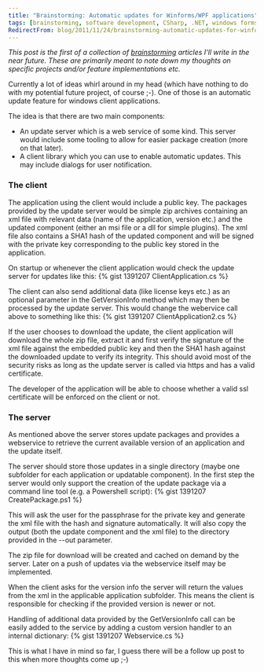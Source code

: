 ```yaml
---
title: "Brainstorming: Automatic updates for Winforms/WPF applications"
tags: [brainstorming, software development, CSharp, .NET, windows forms, WPF, automatic updates]
RedirectFrom: blog/2011/11/24/brainstorming-automatic-updates-for-winforms-slash-wpf-applications/*
---
```


_This post is the first of a collection of [brainstorming](/blog/categories/brainstorming/) articles I'll write in the near future. These are primarily meant to note down my thoughts on specific projects and/or feature implementations etc._

Currently a lot of ideas whirl around in my head (which have nothing to do with my potential future project, of course ;-). One of those is an automatic update feature for windows client applications.

The idea is that there are two main components:

* An update server which is a web service of some kind. This server would include some tooling to allow for easier package creation (more on that later).
* A client library which you can use to enable automatic updates. This may include dialogs for user notification.

### The client

The application using the client would include a public key. The packages provided by the update server would be simple zip archives containing an xml file with relevant data (name of the application, version etc.) and the updated component (either an msi file or a dll for simple plugins). The xml file also contains a SHA1 hash of the updated component and will be signed with the private key corresponding to the public key stored in the application.

On startup or whenever the client application would check the update server for updates like this:
{% gist 1391207 ClientApplication.cs %}

The client can also send additional data (like license keys etc.) as an optional parameter in the GetVersionInfo method which may then be processed by the update server. This would change the webervice call above to something like this:
{% gist 1391207 ClientApplication2.cs %}

If the user chooses to download the update, the client application will download the whole zip file, extract it and first verify the signature of the xml file against the embedded public key and then the SHA1 hash against the downloaded update to verify its integrity. This should avoid most of the security risks as long as the update server is called via https and has a valid certificate.

The developer of the application will be able to choose whether a valid ssl certificate will be enforced on the client or not.

### The server

As mentioned above the server stores update packages and provides a webservice to retrieve the current available version of an application and the update itself.

The server should store those updates in a single directory (maybe one subfolder for each application or updatable component). In the first step the server would only support the creation of the update package via a command line tool (e.g. a Powershell script):
{% gist 1391207 CreatePackage.ps1 %}

This will ask the user for the passphrase for the private key and generate the xml file with the hash and signature automatically. It will also copy the output (both the update component and the xml file) to the directory provided in the --out parameter.

The zip file for download will be created and cached on demand by the server. Later on a push of updates via the webservice itself may be implemented.

When the client asks for the version info the server will return the values from the xml in the applicable application subfolder. This means the client is responsible for checking if the provided version is newer or not.

Handling of additional data provided by the GetVersionInfo call can be easily added to the service by adding a custom version handler to an internal dictionary:
{% gist 1391207 Webservice.cs %}

This is what I have in mind so far, I guess there will be a follow up post to this when more thoughts come up ;-)
